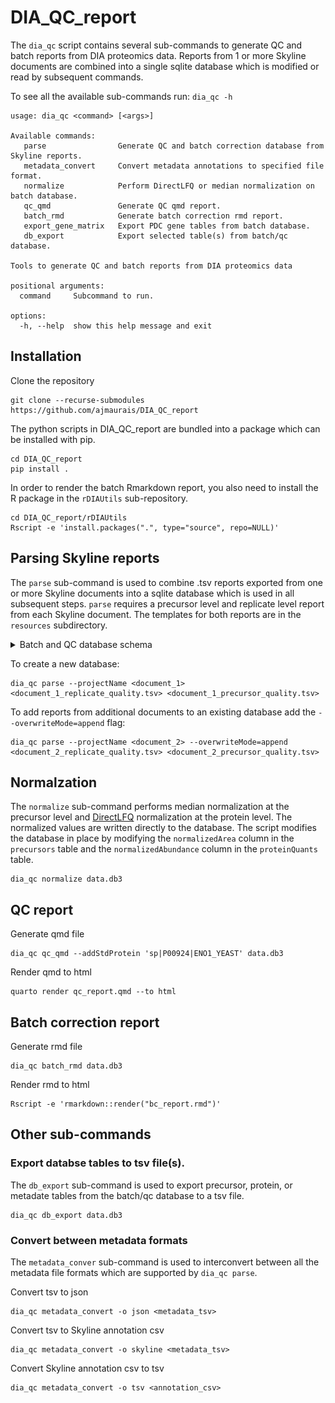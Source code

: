 # DIA_QC_report

The `dia_qc` script contains several sub-commands to generate QC and batch reports from DIA proteomics data. Reports from 1 or more Skyline documents are combined into a single sqlite database which is modified or read by subsequent commands.

To see all the available sub-commands run: `dia_qc -h`

```
usage: dia_qc <command> [<args>]

Available commands:
   parse                Generate QC and batch correction database from Skyline reports.
   metadata_convert     Convert metadata annotations to specified file format.
   normalize            Perform DirectLFQ or median normalization on batch database.
   qc_qmd               Generate QC qmd report.
   batch_rmd            Generate batch correction rmd report.
   export_gene_matrix   Export PDC gene tables from batch database.
   db_export            Export selected table(s) from batch/qc database.

Tools to generate QC and batch reports from DIA proteomics data

positional arguments:
  command     Subcommand to run.

options:
  -h, --help  show this help message and exit
```

## Installation

Clone the repository

```
git clone --recurse-submodules https://github.com/ajmaurais/DIA_QC_report
```

The python scripts in DIA_QC_report are bundled into a package which can be installed with pip.

```
cd DIA_QC_report
pip install .
```

In order to render the batch Rmarkdown report, you also need to install the R package in the `rDIAUtils` sub-repository.

```
cd DIA_QC_report/rDIAUtils
Rscript -e 'install.packages(".", type="source", repo=NULL)'
```

</details>

## Parsing Skyline reports

The `parse` sub-command is used to combine .tsv reports exported from one or more Skyline documents into a sqlite database which is used in all subsequent steps. `parse` requires a precursor level and replicate level report from each Skyline document. The templates for both reports are in the `resources` subdirectory.

<details>
  <summary>Batch and QC database schema</summary>

![alt text](https://github.com/ajmaurais/DIA_QC_report/blob/dev/resources/schema.png?raw=true)

</details>

To create a new database:

```
dia_qc parse --projectName <document_1> <document_1_replicate_quality.tsv> <document_1_precursor_quality.tsv> 
```

To add reports from additional documents to an existing database add the `--overwriteMode=append` flag:

```
dia_qc parse --projectName <document_2> --overwriteMode=append <document_2_replicate_quality.tsv> <document_2_precursor_quality.tsv> 
```

## Normalzation

The `normalize` sub-command performs median normalization at the precursor level and [DirectLFQ](https://github.com/MannLabs/directlfq) normalization at the protein level. The normalized values are written directly to the database. The script modifies the database in place by modifying the `normalizedArea` column in the `precursors` table and the `normalizedAbundance` column in the `proteinQuants` table.

```
dia_qc normalize data.db3
```

## QC report

Generate qmd file

```
dia_qc qc_qmd --addStdProtein 'sp|P00924|ENO1_YEAST' data.db3
```

Render qmd to html

```
quarto render qc_report.qmd --to html
```

## Batch correction report

Generate rmd file

```
dia_qc batch_rmd data.db3
```

Render rmd to html

```
Rscript -e 'rmarkdown::render("bc_report.rmd")'
```

## Other sub-commands

### Export databse tables to tsv file(s).

The `db_export` sub-command is used to export precursor, protein, or metadate tables from the batch/qc database to a tsv file.

```
dia_qc db_export data.db3
```

### Convert between metadata formats

The `metadata_conver` sub-command is used to interconvert between all the metadata file formats which are supported by `dia_qc parse`.

Convert tsv to json

```
dia_qc metadata_convert -o json <metadata_tsv>
```

Convert tsv to Skyline annotation csv

```
dia_qc metadata_convert -o skyline <metadata_tsv>
```

Convert Skyline annotation csv to tsv

```
dia_qc metadata_convert -o tsv <annotation_csv>
```
